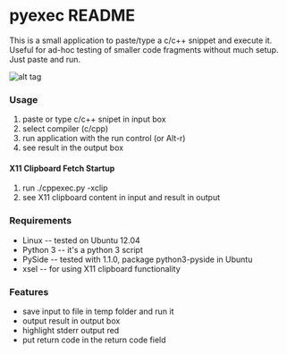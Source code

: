 pyexec README
=============

This is a small application to paste/type a c/c++ snippet and execute it.
Useful for ad-hoc testing of smaller code fragments without much setup. Just
paste and run.

![alt tag](https://raw.github.com/skriticos/cppexec/master/cppexec.png)

### Usage

1.  paste or type c/c++ snipet in input box
2.  select compiler (c/cpp)
3.  run application with the run control (or Alt-r)
4.  see result in the output box

#### X11 Clipboard Fetch Startup

1.  run ./cppexec.py -xclip
2.  see X11 clipboard content in input and result in output

### Requirements

*   Linux       -- tested on Ubuntu 12.04
*   Python 3    -- it's a python 3 script
*   PySide      -- tested with 1.1.0, package python3-pyside in Ubuntu
*   xsel        -- for using X11 clipboard functionality

### Features

*   save input to file in temp folder and run it
*   output result in output box
*   highlight stderr output red
*   put return code in the return code field

